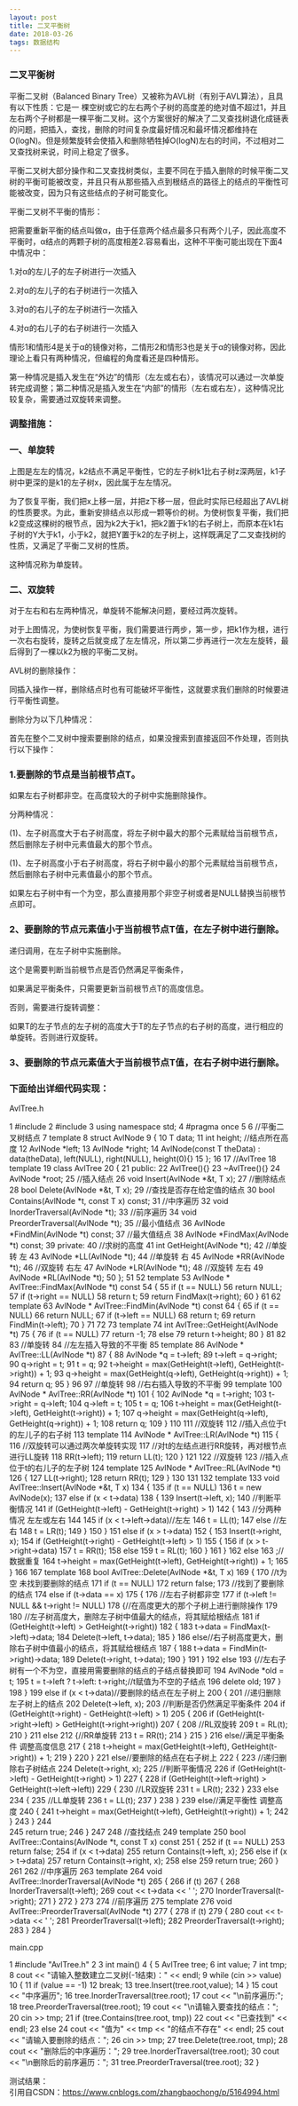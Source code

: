 ```yaml
---
layout: post
title: 二叉平衡树
date: 2018-03-26 
tags: 数据结构   
---
```

### 二叉平衡树
平衡二叉树（Balanced Binary Tree）又被称为AVL树（有别于AVL算法），且具有以下性质：它是一 棵空树或它的左右两个子树的高度差的绝对值不超过1，并且左右两个子树都是一棵平衡二叉树。这个方案很好的解决了二叉查找树退化成链表的问题，把插入，查找，删除的时间复杂度最好情况和最坏情况都维持在O(logN)。但是频繁旋转会使插入和删除牺牲掉O(logN)左右的时间，不过相对二叉查找树来说，时间上稳定了很多。



平衡二叉树大部分操作和二叉查找树类似，主要不同在于插入删除的时候平衡二叉树的平衡可能被改变，并且只有从那些插入点到根结点的路径上的结点的平衡性可能被改变，因为只有这些结点的子树可能变化。

 

平衡二叉树不平衡的情形：

把需要重新平衡的结点叫做α，由于任意两个结点最多只有两个儿子，因此高度不平衡时，α结点的两颗子树的高度相差2.容易看出，这种不平衡可能出现在下面4中情况中：

1.对α的左儿子的左子树进行一次插入

2.对α的左儿子的右子树进行一次插入

3.对α的右儿子的左子树进行一次插入

4.对α的右儿子的右子树进行一次插入



情形1和情形4是关于α的镜像对称，二情形2和情形3也是关于α的镜像对称，因此理论上看只有两种情况，但编程的角度看还是四种情形。

第一种情况是插入发生在“外边”的情形（左左或右右），该情况可以通过一次单旋转完成调整；第二种情况是插入发生在“内部”的情形（左右或右左），这种情况比较复杂，需要通过双旋转来调整。

 

### 调整措施：

### 一、单旋转



 

上图是左左的情况，k2结点不满足平衡性，它的左子树k1比右子树z深两层，k1子树中更深的是k1的左子树x，因此属于左左情况。

为了恢复平衡，我们把x上移一层，并把z下移一层，但此时实际已经超出了AVL树的性质要求。为此，重新安排结点以形成一颗等价的树。为使树恢复平衡，我们把k2变成这棵树的根节点，因为k2大于k1，把k2置于k1的右子树上，而原本在k1右子树的Y大于k1，小于k2，就把Y置于k2的左子树上，这样既满足了二叉查找树的性质，又满足了平衡二叉树的性质。

这种情况称为单旋转。

 

### 二、双旋转

对于左右和右左两种情况，单旋转不能解决问题，要经过两次旋转。



对于上图情况，为使树恢复平衡，我们需要进行两步，第一步，把k1作为根，进行一次右右旋转，旋转之后就变成了左左情况，所以第二步再进行一次左左旋转，最后得到了一棵以k2为根的平衡二叉树。

 

AVL树的删除操作：

同插入操作一样，删除结点时也有可能破坏平衡性，这就要求我们删除的时候要进行平衡性调整。

删除分为以下几种情况：

首先在整个二叉树中搜索要删除的结点，如果没搜索到直接返回不作处理，否则执行以下操作：

### 1.要删除的节点是当前根节点T。

如果左右子树都非空。在高度较大的子树中实施删除操作。

分两种情况：

(1)、左子树高度大于右子树高度，将左子树中最大的那个元素赋给当前根节点，然后删除左子树中元素值最大的那个节点。

(1)、左子树高度小于右子树高度，将右子树中最小的那个元素赋给当前根节点，然后删除右子树中元素值最小的那个节点。

如果左右子树中有一个为空，那么直接用那个非空子树或者是NULL替换当前根节点即可。

### 2、要删除的节点元素值小于当前根节点T值，在左子树中进行删除。

递归调用，在左子树中实施删除。

这个是需要判断当前根节点是否仍然满足平衡条件，

如果满足平衡条件，只需要更新当前根节点T的高度信息。

否则，需要进行旋转调整：

如果T的左子节点的左子树的高度大于T的左子节点的右子树的高度，进行相应的单旋转。否则进行双旋转。

### 3、要删除的节点元素值大于当前根节点T值，在右子树中进行删除。

 

 

### 下面给出详细代码实现：

 

AvlTree.h


  1 #include <iostream>
  2 #include <algorithm>
  3 using namespace std;
  4 #pragma once
  5 
  6 //平衡二叉树结点
  7 template <typename T>
  8 struct AvlNode
  9 {
 10     T data;
 11     int height; //结点所在高度
 12     AvlNode<T> *left;
 13     AvlNode<T> *right;
 14     AvlNode<T>(const T theData) : data(theData), left(NULL), right(NULL), height(0){}
 15 };
 16 
 17 //AvlTree
 18 template <typename T>
 19 class AvlTree
 20 {
 21 public:
 22     AvlTree<T>(){}
 23     ~AvlTree<T>(){}
 24     AvlNode<T> *root;
 25     //插入结点
 26     void Insert(AvlNode<T> *&t, T x);
 27     //删除结点
 28     bool Delete(AvlNode<T> *&t, T x);
 29     //查找是否存在给定值的结点
 30     bool Contains(AvlNode<T> *t, const T x) const;
 31     //中序遍历
 32     void InorderTraversal(AvlNode<T> *t);
 33     //前序遍历
 34     void PreorderTraversal(AvlNode<T> *t);
 35     //最小值结点
 36     AvlNode<T> *FindMin(AvlNode<T> *t) const;
 37     //最大值结点
 38     AvlNode<T> *FindMax(AvlNode<T> *t) const;
 39 private:
 40     //求树的高度
 41     int GetHeight(AvlNode<T> *t);
 42     //单旋转 左
 43     AvlNode<T> *LL(AvlNode<T> *t);
 44     //单旋转 右
 45     AvlNode<T> *RR(AvlNode<T> *t);
 46     //双旋转 右左
 47     AvlNode<T> *LR(AvlNode<T> *t);
 48     //双旋转 左右
 49     AvlNode<T> *RL(AvlNode<T> *t);
 50 };
 51 
 52 template <typename T>
 53 AvlNode<T> * AvlTree<T>::FindMax(AvlNode<T> *t) const
 54 {
 55     if (t == NULL)
 56         return NULL;
 57     if (t->right == NULL)
 58         return t;
 59     return FindMax(t->right);
 60 }
 61 
 62 template <typename T>
 63 AvlNode<T> * AvlTree<T>::FindMin(AvlNode<T> *t) const
 64 {
 65     if (t == NULL)
 66         return NULL;
 67     if (t->left == NULL)
 68         return t;
 69     return FindMin(t->left);
 70 }
 71 
 72 
 73 template <typename T>
 74 int AvlTree<T>::GetHeight(AvlNode<T> *t)
 75 {
 76     if (t == NULL)
 77         return -1;
 78     else
 79         return t->height;
 80 }
 81 
 82 
 83 //单旋转
 84 //左左插入导致的不平衡
 85 template <typename T>
 86 AvlNode<T> * AvlTree<T>::LL(AvlNode<T> *t)
 87 {
 88     AvlNode<T> *q = t->left;
 89     t->left = q->right;
 90     q->right = t;
 91     t = q;
 92     t->height = max(GetHeight(t->left), GetHeight(t->right)) + 1;
 93     q->height = max(GetHeight(q->left), GetHeight(q->right)) + 1;
 94     return q;
 95 }
 96 
 97 //单旋转
 98 //右右插入导致的不平衡
 99 template <typename T>
100 AvlNode<T> * AvlTree<T>::RR(AvlNode<T> *t)
101 {
102     AvlNode<T> *q = t->right;
103     t->right = q->left;
104     q->left = t;
105     t = q;
106     t->height = max(GetHeight(t->left), GetHeight(t->right)) + 1;
107     q->height = max(GetHeight(q->left), GetHeight(q->right)) + 1;
108     return q;
109 }
110 
111 //双旋转 
112 //插入点位于t的左儿子的右子树
113 template <typename T>
114 AvlNode<T> * AvlTree<T>::LR(AvlNode<T> *t)
115 {
116     //双旋转可以通过两次单旋转实现
117     //对t的左结点进行RR旋转，再对根节点进行LL旋转
118     RR(t->left);
119     return LL(t);
120 }
121 
122 //双旋转
123 //插入点位于t的右儿子的左子树
124 template <typename T>
125 AvlNode<T> * AvlTree<T>::RL(AvlNode<T> *t)
126 {
127     LL(t->right);
128     return RR(t);
129 }
130 
131 
132 template <typename T>
133 void AvlTree<T>::Insert(AvlNode<T> *&t, T x)
134 {
135     if (t == NULL)
136         t = new AvlNode<T>(x);
137     else if (x < t->data)
138     {
139         Insert(t->left, x);
140         //判断平衡情况
141         if (GetHeight(t->left) - GetHeight(t->right) > 1)
142         {
143             //分两种情况 左左或左右
144 
145             if (x < t->left->data)//左左
146                 t = LL(t);
147             else                  //左右
148                 t = LR(t);
149         }
150     }
151     else if (x > t->data)
152     {
153         Insert(t->right, x);
154         if (GetHeight(t->right) - GetHeight(t->left) > 1)
155         {
156             if (x > t->right->data)
157                 t = RR(t);
158             else
159                 t = RL(t);
160         }
161     }
162     else
163         ;//数据重复
164     t->height = max(GetHeight(t->left), GetHeight(t->right)) + 1;
165 }
166 
167 template <typename T>
168 bool AvlTree<T>::Delete(AvlNode<T> *&t, T x)
169 {
170     //t为空 未找到要删除的结点
171     if (t == NULL)
172         return false;
173     //找到了要删除的结点
174     else if (t->data == x)
175     {
176         //左右子树都非空
177         if (t->left != NULL && t->right != NULL)
178         {//在高度更大的那个子树上进行删除操作
179 
180             //左子树高度大，删除左子树中值最大的结点，将其赋给根结点
181             if (GetHeight(t->left) > GetHeight(t->right))
182             {
183                 t->data = FindMax(t->left)->data;
184                 Delete(t->left, t->data);
185             }
186             else//右子树高度更大，删除右子树中值最小的结点，将其赋给根结点
187             {
188                 t->data = FindMin(t->right)->data;
189                 Delete(t->right, t->data);
190             }
191         }
192         else
193         {//左右子树有一个不为空，直接用需要删除的结点的子结点替换即可
194             AvlNode<T> *old = t;
195             t = t->left ? t->left: t->right;//t赋值为不空的子结点
196             delete old;
197         }
198     }
199     else if (x < t->data)//要删除的结点在左子树上
200     {
201         //递归删除左子树上的结点
202         Delete(t->left, x);
203         //判断是否仍然满足平衡条件
204         if (GetHeight(t->right) - GetHeight(t->left) > 1)
205         {
206             if (GetHeight(t->right->left) > GetHeight(t->right->right))
207             {
208                 //RL双旋转
209                 t = RL(t);
210             }
211             else
212             {//RR单旋转
213                 t = RR(t);
214             }
215         }
216         else//满足平衡条件 调整高度信息
217         {
218             t->height = max(GetHeight(t->left), GetHeight(t->right)) + 1;
219         }
220     }
221     else//要删除的结点在右子树上
222     {
223         //递归删除右子树结点
224         Delete(t->right, x);
225         //判断平衡情况
226         if (GetHeight(t->left) - GetHeight(t->right) > 1)
227         {
228             if (GetHeight(t->left->right) > GetHeight(t->left->left))
229             {
230                 //LR双旋转
231                 t = LR(t);
232             }
233             else
234             {
235                 //LL单旋转
236                 t = LL(t);
237             }
238         }
239         else//满足平衡性 调整高度
240         {
241             t->height = max(GetHeight(t->left), GetHeight(t->right)) + 1;
242         }
243     }
244     
245     return true;
246 }
247 
248 //查找结点
249 template <typename T>
250 bool AvlTree<T>::Contains(AvlNode<T> *t, const T x) const
251 {
252     if (t == NULL)
253         return false;
254     if (x < t->data)
255         return Contains(t->left, x);
256     else if (x > t->data)
257         return Contains(t->right, x);
258     else
259         return true;
260 }
261 
262 //中序遍历
263 template <typename T>
264 void AvlTree<T>::InorderTraversal(AvlNode<T> *t)
265 {
266     if (t)
267     {
268         InorderTraversal(t->left);
269         cout << t->data << ' ';
270         InorderTraversal(t->right);
271     }
272 }
273 
274 //前序遍历
275 template <typename T>
276 void AvlTree<T>::PreorderTraversal(AvlNode<T> *t)
277 {
278     if (t)
279     {
280         cout << t->data << ' ';
281         PreorderTraversal(t->left);
282         PreorderTraversal(t->right);
283     }
284 }

 

main.cpp


 1 #include "AvlTree.h"
 2 
 3 int main()
 4 {
 5     AvlTree<int> tree;
 6     int value;
 7     int tmp;
 8     cout << "请输入整数建立二叉树(-1结束)：" << endl;
 9     while (cin >> value)
10     {
11         if (value == -1)
12             break;
13         tree.Insert(tree.root,value);
14     }
15     cout << "中序遍历";
16     tree.InorderTraversal(tree.root);
17     cout << "\n前序遍历:";
18     tree.PreorderTraversal(tree.root);
19     cout << "\n请输入要查找的结点：";
20     cin >> tmp;
21     if (tree.Contains(tree.root, tmp))
22         cout << "已查找到" << endl;
23     else
24         cout << "值为" << tmp << "的结点不存在" << endl;
25     cout << "请输入要删除的结点：";
26     cin >> tmp;
27     tree.Delete(tree.root, tmp);
28     cout << "删除后的中序遍历：";
29     tree.InorderTraversal(tree.root);
30     cout << "\n删除后的前序遍历：";
31     tree.PreorderTraversal(tree.root);
32 }

 

测试结果：
<br>引用自CSDN：https://www.cnblogs.com/zhangbaochong/p/5164994.html

